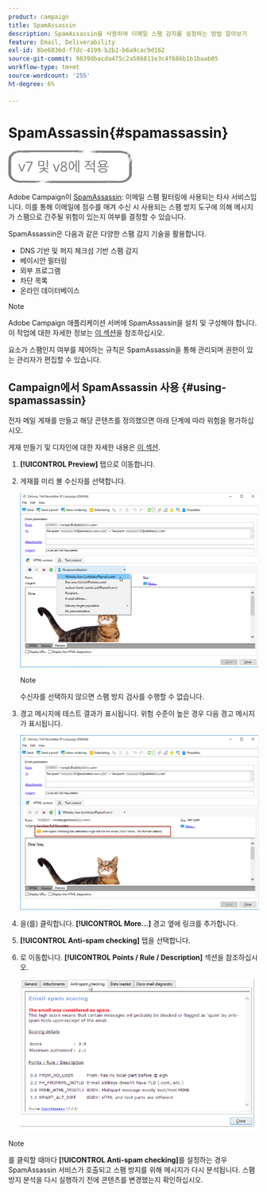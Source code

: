 ```yaml
---
product: campaign
title: SpamAssassin
description: SpamAssassin을 사용하여 이메일 스팸 감지를 설정하는 방법 알아보기
feature: Email, Deliverability
exl-id: 8be6836d-f7dc-4199-b2b2-b6a9cac9d162
source-git-commit: 9839dbacda475c2a586811e3c4f686b1b1baab05
workflow-type: tm+mt
source-wordcount: '255'
ht-degree: 6%

---
```


# SpamAssassin{#spamassassin}

![](../../assets/common.svg)

Adobe Campaign이 [SpamAssassin](https://spamassassin.apache.org): 이메일 스팸 필터링에 사용되는 타사 서비스입니다. 이를 통해 이메일에 점수를 매겨 수신 시 사용되는 스팸 방지 도구에 의해 메시지가 스팸으로 간주될 위험이 있는지 여부를 결정할 수 있습니다.

SpamAssassin은 다음과 같은 다양한 스팸 감지 기술을 활용합니다.

* DNS 기반 및 퍼지 체크섬 기반 스팸 감지
* 베이시안 필터링
* 외부 프로그램
* 차단 목록
* 온라인 데이터베이스

>[!NOTE]
>
>Adobe Campaign 애플리케이션 서버에 SpamAssassin을 설치 및 구성해야 합니다. 이 작업에 대한 자세한 정보는 [이 섹션](../../installation/using/configuring-spamassassin.md)을 참조하십시오.
>
>요소가 스팸인지 여부를 제어하는 규칙은 SpamAssassin을 통해 관리되며 권한이 있는 관리자가 편집할 수 있습니다.

## Campaign에서 SpamAssassin 사용 {#using-spamassassin}

전자 메일 게재를 만들고 해당 콘텐츠를 정의했으면 아래 단계에 따라 위험을 평가하십시오.

게재 만들기 및 디자인에 대한 자세한 내용은 [이 섹션](about-email-channel.md).

1. **[!UICONTROL Preview]** 탭으로 이동합니다. 
1. 게재를 미리 볼 수신자를 선택합니다.

   ![](assets/s_tn_del_preview_spamassassin_recipient.png)

   >[!NOTE]
   >
   >수신자를 선택하지 않으면 스팸 방지 검사를 수행할 수 없습니다.

1. 경고 메시지에 테스트 결과가 표시됩니다. 위험 수준이 높은 경우 다음 경고 메시지가 표시됩니다.

   ![](assets/s_tn_del_preview_spamassassin_ko.png)

1. 을(를) 클릭합니다. **[!UICONTROL More...]** 경고 옆에 링크를 추가합니다.
1. **[!UICONTROL Anti-spam checking]** 탭을 선택합니다. 
1. 로 이동합니다. **[!UICONTROL Points / Rule / Description]** 섹션을 참조하십시오.

   ![](assets/s_tn_del_msg_spamassassin_ko.png)

>[!NOTE]
>
>를 클릭할 때마다 **[!UICONTROL Anti-spam checking]**&#x200B;를 설정하는 경우 SpamAssassin 서비스가 호출되고 스팸 방지를 위해 메시지가 다시 분석됩니다. 스팸 방지 분석을 다시 실행하기 전에 콘텐츠를 변경했는지 확인하십시오.
